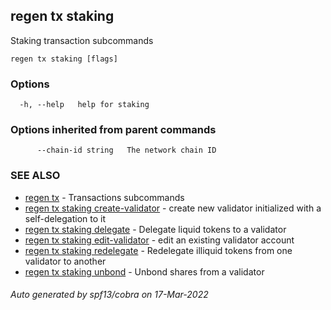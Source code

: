 ## regen tx staking

Staking transaction subcommands

```
regen tx staking [flags]
```

### Options

```
  -h, --help   help for staking
```

### Options inherited from parent commands

```
      --chain-id string   The network chain ID
```

### SEE ALSO

* [regen tx](regen_tx.md)	 - Transactions subcommands
* [regen tx staking create-validator](regen_tx_staking_create-validator.md)	 - create new validator initialized with a self-delegation to it
* [regen tx staking delegate](regen_tx_staking_delegate.md)	 - Delegate liquid tokens to a validator
* [regen tx staking edit-validator](regen_tx_staking_edit-validator.md)	 - edit an existing validator account
* [regen tx staking redelegate](regen_tx_staking_redelegate.md)	 - Redelegate illiquid tokens from one validator to another
* [regen tx staking unbond](regen_tx_staking_unbond.md)	 - Unbond shares from a validator

###### Auto generated by spf13/cobra on 17-Mar-2022

